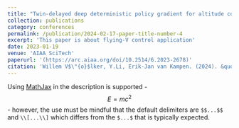 ```yaml
---
title: "Twin-delayed deep deterministic policy gradient for altitude control of a flying-wing aircraft with an uncertain aerodynamic model"
collection: publications
category: conferences
permalink: /publication/2024-02-17-paper-title-number-4
excerpt: 'This paper is about flying-V control application'
date: 2023-01-19
venue: 'AIAA SciTech'
paperurl: '(https://arc.aiaa.org/doi/10.2514/6.2023-2678)'
citation: 'Willem V$\"{o}$lker, Y.Li, Erik-Jan van Kampen. (2024). &quot;Twin-delayed deep deterministic policy gradient for altitude control of a flying-wing aircraft with an uncertain aerodynamic model.&quot; <i>AIAA SciTech</i>.'
---
```


Using [MathJax](https://www.mathjax.org/) in the description is supported - $$E=mc^2$$ - however, the use must be mindful that the default delimiters are `$$...$$` and `\\[...\\]` which differs from the `$...$` that is typically expected.
